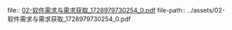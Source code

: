 file:: [02-软件需求与需求获取_1728979730254_0.pdf](../assets/02-软件需求与需求获取_1728979730254_0.pdf)
file-path:: ../assets/02-软件需求与需求获取_1728979730254_0.pdf
